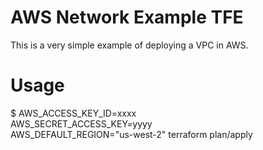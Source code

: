 # AWS Network Example TFE

This is a very simple example of deploying a VPC in AWS.  

# Usage

$ AWS_ACCESS_KEY_ID=xxxx \
AWS_SECRET_ACCESS_KEY=yyyy \
AWS_DEFAULT_REGION="us-west-2" terraform plan/apply
